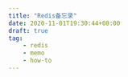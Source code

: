 ```yaml
---
title: "Redis备忘录"
date: 2020-11-01T19:30:44+08:00
draft: true
tag:
    - redis
    - memo
    - how-to
---
```


